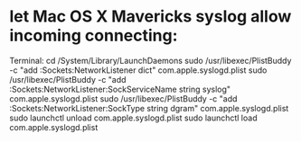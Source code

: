 # let Mac OS X Mavericks syslog allow incoming connecting:
Terminal:
cd /System/Library/LaunchDaemons
sudo /usr/libexec/PlistBuddy -c "add :Sockets:NetworkListener dict" com.apple.syslogd.plist
sudo /usr/libexec/PlistBuddy -c "add :Sockets:NetworkListener:SockServiceName string syslog" com.apple.syslogd.plist
sudo /usr/libexec/PlistBuddy -c "add :Sockets:NetworkListener:SockType string dgram" com.apple.syslogd.plist
sudo launchctl unload com.apple.syslogd.plist
sudo launchctl load com.apple.syslogd.plist

